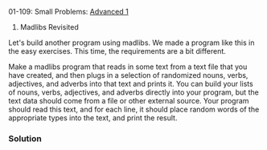 01-109: Small Problems:
[Advanced 1](https://launchschool.com/exercise_sets/1b40a3fd)

1. Madlibs Revisited

Let's build another program using madlibs. We made a program like this in the easy exercises. This time, the requirements are a bit different.

Make a madlibs program that reads in some text from a text file that you have created, and then plugs in a selection of randomized nouns, verbs, adjectives, and adverbs into that text and prints it. You can build your lists of nouns, verbs, adjectives, and adverbs directly into your program, but the text data should come from a file or other external source. Your program should read this text, and for each line, it should place random words of the appropriate types into the text, and print the result.


### Solution

```ruby

```